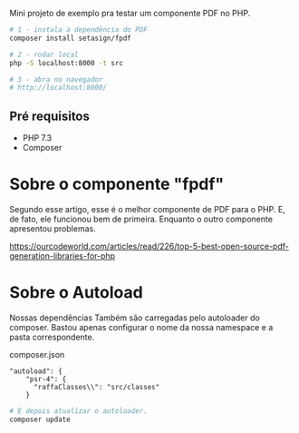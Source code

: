 Mini projeto de exemplo pra testar um componente PDF no PHP.

```bash
# 1 - instala a dependência do PDF
composer install setasign/fpdf

# 2 - rodar local
php -S localhost:8000 -t src

# 3 - abra no navegador
# http://localhost:8000/
```

## Pré requisitos
- PHP 7.3
- Composer

# Sobre o componente "fpdf"

Segundo esse artigo, esse é o melhor componente de PDF para o PHP. E, de fato, ele funcionou bem de primeira. Enquanto o outro componente apresentou problemas.

https://ourcodeworld.com/articles/read/226/top-5-best-open-source-pdf-generation-libraries-for-php

# Sobre o Autoload

Nossas dependências Também são carregadas pelo autoloader do composer. Bastou apenas configurar o nome da nossa namespace e a pasta correspondente.

composer.json

```
"autoload": {
    "psr-4": {
      "raffaClasses\\": "src/classes"
    }
```

```bash
# E depois atualizar o autoloader.
composer update
```
